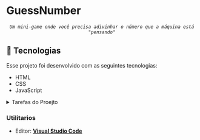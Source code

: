 # GuessNumber

 <div align="center">

   <cite align="center"><i>`Um mini-game onde você precisa adivinhar o número que a máquina está "pensando"`</i></cite>

</div>

## 🚀 Tecnologias

Esse projeto foi desenvolvido com as seguintes tecnologias:

- HTML
- CSS
- JavaScript



<details>
  <summary>Tarefas do Proejto</summary>
  
 <br>
  
- Adicionar link das tencologias
- adicionar nome do curso
- Arrumar estrutura de pastas

</details>

### Utilitarios

-  Editor: **[Visual Studio Code](https://code.visualstudio.com/)**
